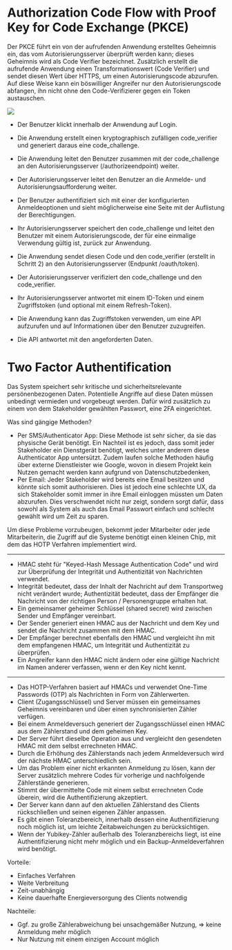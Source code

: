 # Authorization Code Flow with Proof Key for Code Exchange (PKCE)

Der PKCE führt ein von der aufrufenden Anwendung erstelltes Geheimnis ein, das vom Autorisierungsserver überprüft werden kann; dieses Geheimnis wird als Code Verifier bezeichnet. Zusätzlich erstellt die aufrufende Anwendung einen Transformationswert (Code Verifier) und sendet diesen Wert über HTTPS, um einen Autorisierungscode abzurufen. Auf diese Weise kann ein böswilliger Angreifer nur den Autorisierungscode abfangen, ihn nicht ohne den Code-Verifizierer gegen ein Token austauschen.

[![](https://mermaid.ink/img/pako:eNp1UsFuwjAM_RUrV5i454CEQJp6Q4xx6iVKDURtnS5JhzbEv88mUIkOckqc956fX3JW1leotIr41SNZXDlzCKYtCXh9Rgxv8_lk0XUalo2zNTT-4AgaR3WG8NWAeEfCYBLCkjVhh8HtHQYwVOXK8miaBumAj9Q-HWHLVEoa5OCD-zXJecqsjTiLCSYjEUgeZuaGv0vetZIoi33N_MoFtEnwV_cDKTfpgm-79JovNfbmrEyWZ6HIhWeMawxPZpiMIhHrXmzMkq-RnkoNJw0707jqRbCjTP_bKVawlSZX-MJajDEXHl9hXegh6p4HB25o4ORY7wlpXQykgr7v9qSDDShbwhPL7QNG9lP7MVGMbTB2EmVuMoBzFzVVLYbWuIo_51nIpeJ3aLFUmreVCXWpSrowjnP0Hz9klU6hx6nqOzFz-8hK700T8fIHBdb6DQ?type=png)](https://mermaid.live/edit#pako:eNp1UsFuwjAM_RUrV5i454CEQJp6Q4xx6iVKDURtnS5JhzbEv88mUIkOckqc956fX3JW1leotIr41SNZXDlzCKYtCXh9Rgxv8_lk0XUalo2zNTT-4AgaR3WG8NWAeEfCYBLCkjVhh8HtHQYwVOXK8miaBumAj9Q-HWHLVEoa5OCD-zXJecqsjTiLCSYjEUgeZuaGv0vetZIoi33N_MoFtEnwV_cDKTfpgm-79JovNfbmrEyWZ6HIhWeMawxPZpiMIhHrXmzMkq-RnkoNJw0707jqRbCjTP_bKVawlSZX-MJajDEXHl9hXegh6p4HB25o4ORY7wlpXQykgr7v9qSDDShbwhPL7QNG9lP7MVGMbTB2EmVuMoBzFzVVLYbWuIo_51nIpeJ3aLFUmreVCXWpSrowjnP0Hz9klU6hx6nqOzFz-8hK700T8fIHBdb6DQ)

- Der Benutzer klickt innerhalb der Anwendung auf Login.

- Die Anwendung erstellt einen kryptographisch zufälligen code_verifier und generiert daraus eine code_challenge.

- Die Anwendung leitet den Benutzer zusammen mit der code_challenge an den Autorisierungsserver (/authorizeendpoint) weiter.

- Der Autorisierungsserver leitet den Benutzer an die Anmelde- und Autorisierungsaufforderung weiter.

- Der Benutzer authentifiziert sich mit einer der konfigurierten Anmeldeoptionen und sieht möglicherweise eine Seite mit der Auflistung der Berechtigungen.

- Ihr Autorisierungsserver speichert den code_challenge und leitet den Benutzer mit einem Autorisierungscode, der für eine einmalige Verwendung gültig ist, zurück zur Anwendung.

- Die Anwendung sendet diesen Code und den code_verifier (erstellt in Schritt 2) an den Autorisierungsserver (Endpunkt /oauth/token).

- Der Autorisierungsserver verifiziert den code_challenge und den code_verifier.

- Ihr Autorisierungsserver antwortet mit einem ID-Token und einem Zugriffstoken (und optional mit einem Refresh-Token).

- Die Anwendung kann das Zugriffstoken verwenden, um eine API aufzurufen und auf Informationen über den Benutzer zuzugreifen.

- Die API antwortet mit den angeforderten Daten.


# Two Factor Authentification

Das System speichert sehr kritische und sicherheitsrelevante persönenbezogenen Daten. Potentielle Angriffe auf diese Daten müssen unbedingt vermieden und vorgebeugt werden. Dafür wird zusätzlich zu einem von dem Stakeholder gewählten Passwort, eine 2FA eingerichtet. 

Was sind gängige Methoden?

- Per SMS/Authenticator App: Diese Methode ist sehr sicher, da sie das physische Gerät benötigt. Ein Nachteil ist es jedoch, dass somit jeder Stakeholder ein Dienstgerät benötigt, welches unter anderem diese Authenticator App untersützt. Zudem laufen solche Methoden häufig über externe Dienstleister wie Google, wovon in diesem Projekt kein Nutzen gemacht werden kann aufgrund von Datenschutzbedenken,
- Per Email: Jeder Stakeholder wird bereits eine Email besitzen und könnte sich somit authorisieren. Dies ist jedoch eine schlechte UX, da sich Stakeholder somit immer in ihre Email einloggen müssten um Daten abzurufen. Dies verschwendet nicht nur zeigt, sondern sorgt dafür, dass sowohl als System als auch das Email Passwort einfach und schlecht gewählt wird um Zeit zu sparen.

Um diese Probleme vorzubeugen, bekommt jeder Mitarbeiter oder jede Mitarbeiterin, die Zugriff auf die Systeme benötigt einen kleinen Chip, mit dem das HOTP Verfahren implementiert wird.

---

- HMAC steht für "Keyed-Hash Message Authentication Code" und wird zur Überprüfung der Integrität und Authentizität von Nachrichten verwendet.
- Integrität bedeutet, dass der Inhalt der Nachricht auf dem Transportweg nicht verändert wurde; Authentizität bedeutet, dass der Empfänger die Nachricht von der richtigen Person / Personengruppe erhalten hat.
- Ein gemeinsamer geheimer Schlüssel (shared secret) wird zwischen Sender und Empfänger vereinbart.
- Der Sender generiert einen HMAC aus der Nachricht und dem Key und sendet die Nachricht zusammen mit dem HMAC.
- Der Empfänger berechnet ebenfalls den HMAC und vergleicht ihn mit dem empfangenen HMAC, um Integrität und Authentizität zu überprüfen.
- Ein Angreifer kann den HMAC nicht ändern oder eine gültige Nachricht im Namen anderer verfassen, wenn er den Key nicht kennt.

---

- Das HOTP-Verfahren basiert auf HMACs und verwendet One-Time Passwords (OTP) als Nachrichten in Form von Zählerwerten.
- Client (Zugangsschlüssel) und Server müssen ein gemeinsames Geheimnis vereinbaren und über einen synchronisierten Zähler verfügen.
- Bei einem Anmeldeversuch generiert der Zugangsschlüssel einen HMAC aus dem Zählerstand und dem geheimen Key.
- Der Server führt dieselbe Operation aus und vergleicht den gesendeten HMAC mit dem selbst errechneten HMAC.
- Durch die Erhöhung des Zählerstands nach jedem Anmeldeversuch wird der nächste HMAC unterschiedlich sein.
- Um das Problem einer nicht erkannten Anmeldung zu lösen, kann der Server zusätzlich mehrere Codes für vorherige und nachfolgende Zählerstände generieren.
- Stimmt der übermittelte Code mit einem selbst errechneten Code überein, wird die Authentifizierung akzeptiert.
- Der Server kann dann auf den aktuellen Zählerstand des Clients rückschließen und seinen eigenen Zähler anpassen.
- Es gibt einen Toleranzbereich, innerhalb dessen eine Authentifizierung noch möglich ist, um leichte Zeitabweichungen zu berücksichtigen.
- Wenn der Yubikey-Zähler außerhalb des Toleranzbereichs liegt, ist eine Authentifizierung nicht mehr möglich und ein Backup-Anmeldeverfahren wird benötigt.

Vorteile:
- Einfaches Verfahren
- Weite Verbreitung
- Zeit-unabhängig
- Keine dauerhafte Energieversorgung des Clients notwendig

Nachteile:
- Ggf. zu große Zählerabweichung bei unsachgemäßer Nutzung, => keine Anmeldung mehr möglich
- Nur Nutzung mit einem einzigen Account möglich

